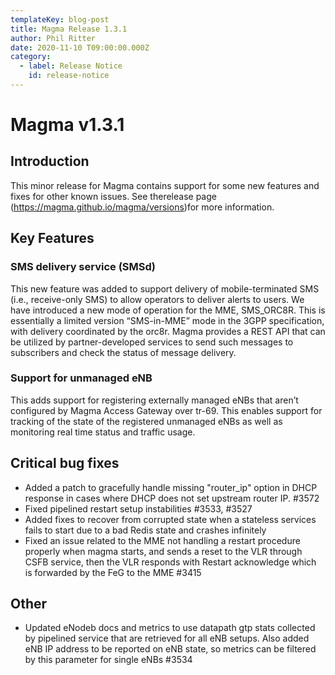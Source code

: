 ```yaml
---
templateKey: blog-post
title: Magma Release 1.3.1
author: Phil Ritter
date: 2020-11-10 T09:00:00.000Z
category:
  - label: Release Notice
    id: release-notice
---
```

# Magma v1.3.1

## Introduction

This minor release for Magma contains support for some new features and fixes for other known issues. See therelease page (https://magma.github.io/magma/versions)for more information.

## Key Features

### SMS delivery service (SMSd)

This new feature was added to support delivery of mobile-terminated SMS (i.e., receive-only SMS) to allow operators to deliver alerts to users. We have introduced a new mode of operation for the MME, SMS_ORC8R. This is essentially a limited version “SMS-in-MME” mode in the 3GPP specification, with delivery coordinated by the orc8r. Magma provides a REST API that can be utilized by partner-developed services to send such messages to subscribers and check the status of message delivery.

### Support for unmanaged eNB

This adds support for registering externally managed eNBs that aren’t configured by Magma Access Gateway over tr-69. This enables support for tracking of the state of the registered unmanaged eNBs as well as monitoring real time status and traffic usage.

## Critical bug fixes

* Added a patch to gracefully handle missing "router_ip" option in DHCP response in cases where DHCP does not set upstream router IP. #3572
* Fixed pipelined restart setup instabilities #3533, #3527
* Added fixes to recover from corrupted state when a stateless services fails to start due to a bad Redis state and crashes infinitely
* Fixed an issue related to the MME not handling a restart procedure properly when magma starts, and sends a reset to the VLR through CSFB service, then the VLR responds with Restart acknowledge which is forwarded by the FeG to the MME #3415

## Other

* Updated eNodeb docs and metrics to use datapath gtp stats collected by pipelined service that are retrieved for all eNB setups. Also added eNB IP address to be reported on eNB state, so metrics can be filtered by this parameter for single eNBs #3534
